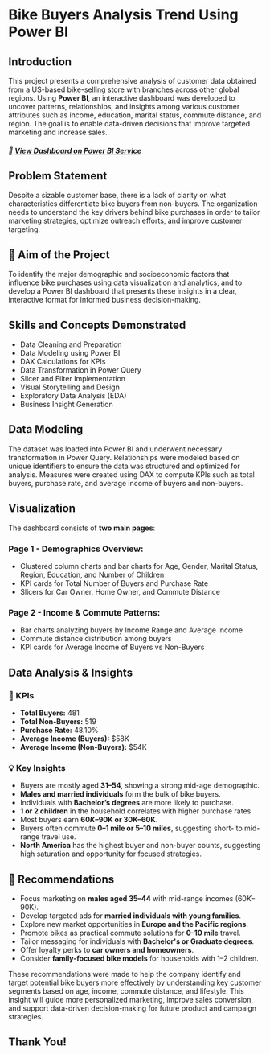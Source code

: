 # Bike Buyers Analysis Trend Using Power BI

##  Introduction  
This project presents a comprehensive analysis of customer data obtained from a US-based bike-selling store with branches across other global regions. Using **Power BI**, an interactive dashboard was developed to uncover patterns, relationships, and insights among various customer attributes such as income, education, marital status, commute distance, and region. The goal is to enable data-driven decisions that improve targeted marketing and increase sales.

##### 🚀 [View Dashboard on Power BI Service](https://app.powerbi.com/view?r=eyJrIjoiMDA3N2EwYWMtMmIwOS00NTNjLTg1YTYtZjg4MDVhNmM5MzEwIiwidCI6ImRmODY3OWNkLWE4MGUtNDVkOC05OWFjLWM4M2VkN2ZmOTVhMCJ9&pageName=ReportSection)


## Problem Statement  
Despite a sizable customer base, there is a lack of clarity on what characteristics differentiate bike buyers from non-buyers. The organization needs to understand the key drivers behind bike purchases in order to tailor marketing strategies, optimize outreach efforts, and improve customer targeting.

## 🎯 Aim of the Project  
To identify the major demographic and socioeconomic factors that influence bike purchases using data visualization and analytics, and to develop a Power BI dashboard that presents these insights in a clear, interactive format for informed business decision-making.

## Skills and Concepts Demonstrated  
- Data Cleaning and Preparation  
- Data Modeling using Power BI  
- DAX Calculations for KPIs  
- Data Transformation in Power Query  
- Slicer and Filter Implementation  
- Visual Storytelling and Design  
- Exploratory Data Analysis (EDA)  
- Business Insight Generation  

## Data Modeling  
The dataset was loaded into Power BI and underwent necessary transformation in Power Query. Relationships were modeled based on unique identifiers to ensure the data was structured and optimized for analysis. Measures were created using DAX to compute KPIs such as total buyers, purchase rate, and average income of buyers and non-buyers.

## Visualization  
The dashboard consists of **two main pages**:

### Page 1 - Demographics Overview:  
- Clustered column charts and bar charts for Age, Gender, Marital Status, Region, Education, and Number of Children  
- KPI cards for Total Number of Buyers and Purchase Rate  
- Slicers for Car Owner, Home Owner, and Commute Distance  

### Page 2 - Income & Commute Patterns:  
- Bar charts analyzing buyers by Income Range and Average Income  
- Commute distance distribution among buyers  
- KPI cards for Average Income of Buyers vs Non-Buyers  

## Data Analysis & Insights

### 🔑 KPIs  
- **Total Buyers:** 481  
- **Total Non-Buyers:** 519  
- **Purchase Rate:** 48.10%  
- **Average Income (Buyers):** $58K  
- **Average Income (Non-Buyers):** $54K  

### 💡 Key Insights  
- Buyers are mostly aged **31–54**, showing a strong mid-age demographic.  
- **Males and married individuals** form the bulk of bike buyers.  
- Individuals with **Bachelor’s degrees** are more likely to purchase.  
- **1 or 2 children** in the household correlates with higher purchase rates.  
- Most buyers earn **$60K–$90K or $30K–$60K**.  
- Buyers often commute **0–1 mile or 5–10 miles**, suggesting short- to mid-range travel use.  
- **North America** has the highest buyer and non-buyer counts, suggesting high saturation and opportunity for focused strategies.

## 🧭 Recommendations  
- Focus marketing on **males aged 35–44** with mid-range incomes ($60K–$90K).  
- Develop targeted ads for **married individuals with young families**.  
- Explore new market opportunities in **Europe and the Pacific regions**.  
- Promote bikes as practical commute solutions for **0–10 mile** travel.  
- Tailor messaging for individuals with **Bachelor's or Graduate degrees**.  
- Offer loyalty perks to **car owners and homeowners**.  
- Consider **family-focused bike models** for households with 1–2 children.
  
These recommendations were made to help the company identify and target potential bike buyers more
effectively by understanding key customer segments based on age, income, commute distance, and lifestyle. 
This insight will guide more personalized marketing, improve sales conversion, 
and support data-driven decision-making for future product and campaign strategies.

## Thank You!
